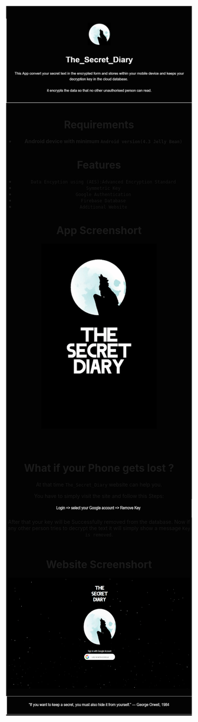 <div style="background-color:rgba(0, 0, 0, 0.99);text-align:center; vertical-align: middle;   padding-top: 20px;">
<p align="center">
    <img src="Images/intro.JPG" alt=" logo" >
  </a>
</p>

# **Requirements**

- __Android device with minimum `Android version(4.3 Jelly Bean)`__

# **Features**
* `Data Encyption using (AES):Advanced Encryption Standard`
* `Symmetric Key`
* `Google Authentication`
* `Firebase Database`
* `Additional Website`

# **App Screenshort** 

 <img src="Images/appgif.gif" alt=" logo" wiinstadth="500" height="500">

<br><br>
# **What if your Phone gets lost ?**

At that time `The_Secret_Diary` website can help you.
 
You have to simply visit the site and follow this Steps:
<img src="Images/step.JPG"  wiinstadth="100" height="50">
<br>
After that your key will be Successfully removed from the database.
Now if any other person tries to decrypt the text it will simply show a message `Key is removed`.
<br><br>

# **Website Screenshort**

 <img src="Images/web3.gif"  wiinstadth="500" height="300">
<br><br>



 <img src="Images/qoute.JPG"  wiinstadth="500" height="50">

